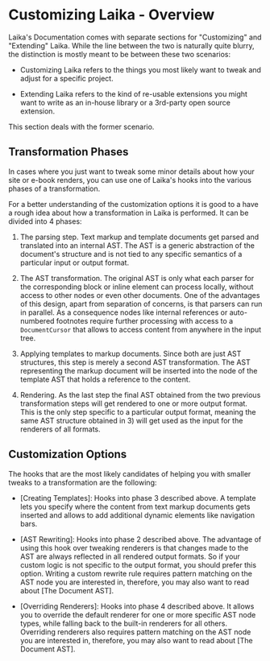
Customizing Laika - Overview
============================

Laika's Documentation comes with separate sections for "Customizing" and "Extending" Laika.
While the line between the two is naturally quite blurry, 
the distinction is mostly meant to be between these two scenarios:

* Customizing Laika refers to the things you most likely want to tweak and adjust for a specific project.
  
* Extending Laika refers to the kind of re-usable extensions you might want to write as an in-house
  library or a 3rd-party open source extension.
  
This section deals with the former scenario.


Transformation Phases
---------------------

In cases where you just want to tweak some minor details about how your site or e-book renders, 
you can use one of Laika's hooks into the various phases of a transformation.

For a better understanding of the customization options it is good to a have a rough idea about how
a transformation in Laika is performed. It can be divided into 4 phases:

1) The parsing step. Text markup and template documents get parsed and translated into an internal AST.
   The AST is a generic abstraction of the document's structure and is not tied to any specific semantics
   of a particular input or output format.
   
2) The AST transformation. The original AST is only what each parser for the corresponding block or inline
   element can process locally, without access to other nodes or even other documents. 
   One of the advantages of this design, apart from separation of concerns, is that parsers can run in parallel.
   As a consequence nodes like internal references or auto-numbered footnotes require further processing with access to
   a `DocumentCursor` that allows to access content from anywhere in the input tree.

3) Applying templates to markup documents. 
   Since both are just AST structures, this step is merely a second AST transformation.
   The AST representing the markup document will be inserted into the node of the template AST that holds
   a reference to the content.
   
4) Rendering. As the last step the final AST obtained from the two previous transformation steps will get rendered
   to one or more output format. 
   This is the only step specific to a particular output format, meaning the same AST structure obtained in 3) will
   get used as the input for the renderers of all formats.


Customization Options
---------------------

The hooks that are the most likely candidates of helping you with smaller tweaks to a transformation are the
following:

* [Creating Templates]: Hooks into phase 3 described above. 
  A template lets you specify where the content from text markup documents gets inserted
  and allows to add additional dynamic elements like navigation bars. 

* [AST Rewriting]: Hooks into phase 2 described above.
  The advantage of using this hook over tweaking renderers is that changes made to the AST are always
  reflected in all rendered output formats. 
  So if your custom logic is not specific to the output format, you should prefer this option.
  Writing a custom rewrite rule requires pattern matching on the AST node you are interested in,
  therefore, you may also want to read about [The Document AST].
  
* [Overriding Renderers]: Hooks into phase 4 described above.
  It allows you to override the default renderer for one or more specific AST node types, 
  while falling back to the built-in renderers for all others.
  Overriding renderers also requires pattern matching on the AST node you are interested in,
  therefore, you may also want to read about [The Document AST].
